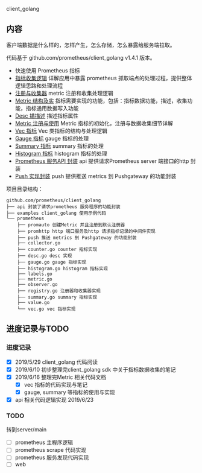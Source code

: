 <!-- ---
title: client_golang
date: 2019-05-17 00:51:33
category: src, prometheus, client
--- -->

client_golang

## 内容

客户端数据是什么样的，怎样产生，怎么存储，怎么暴露给服务端拉取。

代码基于 github.com/prometheus/client_golang  v1.4.1 版本。

- 快速使用 Prometheus 指标
- [指标收集逻辑](/prometheus/client/http_handler.md) 详解应用中暴露 prometheus 抓取端点的处理过程，提供整体逻辑思路和处理流程
- [注册与收集器](/prometheus/client/registry.md) metric 注册和收集处理逻辑
- [Metric 结构及实](/prometheus/client/metric.md) 指标需要实现的功能，包括：指标数据功能，描述，收集功能，指标通用数据写入功能
- [Desc 描描述](/prometheus/client/desc.md) 描述指标属性
- [Metric 注册与使用](/prometheus/client/metric_register.md) Metric 指标的初始化，注册与数据收集细节详解
- [Vec 指标](/prometheus/client/vec.md) Vec 类指标的结构与处理逻辑
- [Gauge 指标](/prometheus/client/metric_gauge.md) gauge 指标的处理
- [Summary 指标](/prometheus/client/metric_summary.md) summary 指标的处理
- [Histogram 指标](/prometheus/client/metric_histogram.md) histogram 指标的处理
- [Prometheus 服务API 封装](/prometheus/client/api.md) api 提供请求Prometheus server 端接口的http 封装
- [Push 实现封装](/prometheus/client/push.md) push 提供推送 metrics 到 Pushgateway 的功能封装

项目目录结构：

```
github.com/prometheus/client_golang
├── api 封装了请求prometheus 服务程序的功能封装
├── examples client_golang 使用示例代码
└── prometheus 
    ├── promauto 创建Metric 并且注册到默认注册器
    ├── promhttp http 端口服务及http 请求指标记录的中间件实现
    ├── push 推送 metrics 到 Pushgateway 的功能封装
    ├── collector.go 
    ├── counter.go counter 指标实现
    ├── desc.go desc 实现
    ├── gauge.go gauge 指标实现
    ├── histogram.go histogram 指标实现
    ├── labels.go
    ├── metric.go
    ├── observer.go
    ├── registry.go 注册器和收集器实现
    ├── summary.go summary 指标实现
    ├── value.go
    └── vec.go vec 指标实现
```

## 进度记录与TODO

### 进度记录

- [x] 2019/5/29 client_golang 代码阅读
- [x] 2019/6/10 初步整理完client_golang sdk 中关于指标数据收集的笔记
- [x] 2019/6/16 整理完Metric 相关代码文档
  - [x] vec 指标的代码实现与笔记
  - [x] gauge, summary 等指标的使用与实现
- [x] api 相关代码逻辑实现 2019/6/23

### TODO

转到server/main

- [ ] prometheus 主程序逻辑
- [ ] prometheus scrape 代码实现
- [ ] prometheus 服务发现代码实现
- [ ] web
